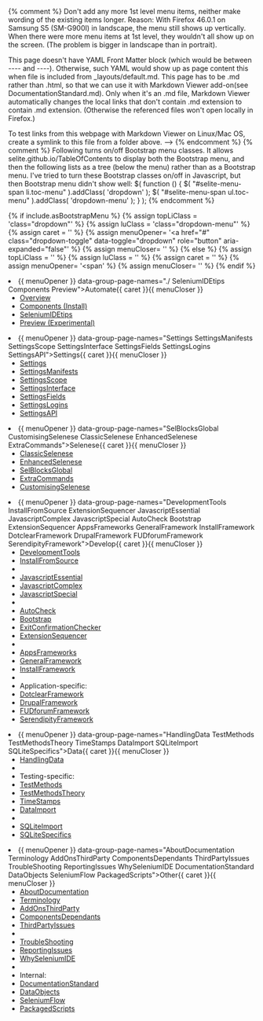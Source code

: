 {% comment %}
 Don't add any more 1st level menu items, neither make wording of the existing items longer. Reason: With Firefox 46.0.1 on Samsung S5 (SM-G900I) in landscape, the menu still shows up vertically. When there were more menu items at 1st level, they wouldn't all show up on the screen. (The problem is bigger in landscape than in portrait).

This page doesn't have YAML Front Matter block (which would be between ---- and ----). Otherwise, such YAML would show up as page content this when file is included from _layouts/default.md.
This page has to be .md rather than .html, so that we can use it with Markdown Viewer add-on(see DocumentationStandard.md). Only when it's an .md file, Markdown Viewer automatically changes the local links that don't contain .md extension to contain .md extension. (Otherwise the referenced files won't open locally in Firefox.)

To test links from this webpage with Markdown Viewer on Linux/Mac OS, create a symlink to this file from a folder above.
-->
{% endcomment %}
{% comment %}
Following turns on/off Bootstrap menu classes. It allows selite.github.io/TableOfContents to display both the Bootstrap menu, and then the following lists as a tree (below the menu) rather than as a Bootstrap menu. I've tried to turn these Bootstrap classes on/off in Javascript, but then Bootstrap menu didn't show well:
        $( function () {
            $( "#selite-menu-span li.toc-menu" ).addClass( 'dropdown' );
            $( "#selite-menu-span ul.toc-menu" ).addClass( 'dropdown-menu' );
        } );
{% endcomment %}
<!-- pageName contains "TableOfContents" and "TableOfContents" contains pageName -->
{% if include.asBootstrapMenu %}
    {% assign topLiClass = 'class="dropdown"' %}
    {% assign luClass = 'class="dropdown-menu"' %}
    {% assign caret = '<span class="caret"></span>' %}
    {% assign menuOpener= '<a href="#" class="dropdown-toggle" data-toggle="dropdown" role="button" aria-expanded="false"' %}
    {% assign menuCloser= '</a>' %}
{% else %}
    {% assign topLiClass = '' %}
    {% assign luClass = '' %}
    {% assign caret = '' %}
    {% assign menuOpener= '<span' %}
    {% assign menuCloser= '</span>' %}
{% endif %}
<li {{ topLiClass }}>
  {{ menuOpener }} data-group-page-names="./ SeleniumIDEtips Components  Preview">Automate{{ caret }}{{ menuCloser }}
  <ul {{ luClass }} role="menu">
    <li><a href="./">Overview</a></li>
    <li><a href="Components">Components (Install)</a></li>
    <li><a href="SeleniumIDEtips">SeleniumIDEtips</a></li>
    <li><a href="Preview">Preview (Experimental)</a></li>
  </ul>
</li>
<li {{ topLiClass }}>
  {{ menuOpener }} data-group-page-names="Settings SettingsManifests SettingsScope SettingsInterface SettingsFields SettingsLogins SettingsAPI">Settings{{ caret }}{{ menuCloser }}
  <ul {{ luClass }} role="menu">
    <li><a href="Settings">Settings</a></li>
    <li><a href="SettingsManifests">SettingsManifests</a></li>
    <li><a href="SettingsScope">SettingsScope</a></li>
    <li><a href="SettingsInterface">SettingsInterface</a></li>
    <li><a href="SettingsFields">SettingsFields</a></li>
    <li><a href="SettingsLogins">SettingsLogins</a></li>
    <li><a href="SettingsAPI">SettingsAPI</a></li>
  </ul>
</li>
<li {{ topLiClass }}>
  {{ menuOpener }} data-group-page-names="SelBlocksGlobal CustomisingSelenese ClassicSelenese EnhancedSelenese ExtraCommands">Selenese{{ caret }}{{ menuCloser }}
  <ul {{ luClass }} role="menu">
    <li><a href="ClassicSelenese">ClassicSelenese</a></li>
    <li><a href="EnhancedSelenese">EnhancedSelenese</a></li>
    <li><a href="SelBlocksGlobal">SelBlocksGlobal</a></li>
    <li><a href="ExtraCommands">ExtraCommands</a></li>
    <li><a href="CustomisingSelenese">CustomisingSelenese</a></li>
  </ul>
</li>
<li {{ topLiClass }}>
  {{ menuOpener }} data-group-page-names="DevelopmentTools InstallFromSource ExtensionSequencer JavascriptEssential JavascriptComplex JavascriptSpecial AutoCheck Bootstrap ExtensionSequencer AppsFrameworks GeneralFramework InstallFramework DotclearFramework DrupalFramework FUDforumFramework SerendipityFramework">Develop{{ caret }}{{ menuCloser }}
  <ul {{ luClass }} role="menu">
    <li><a href="DevelopmentTools">DevelopmentTools</a></li>
    <li><a href="InstallFromSource">InstallFromSource</a></li>
    <li class="divider"></li>
    <li><a href="JavascriptEssential">JavascriptEssential</a></li>
    <li><a href="JavascriptComplex">JavascriptComplex</a></li>
    <li><a href="JavascriptSpecial">JavascriptSpecial</a></li>
    <li class="divider"></li>
    <li><a href="AutoCheck">AutoCheck</a></li>
    <li><a href="Bootstrap">Bootstrap</a></li>
    <li><a href="ExitConfirmationChecker">ExitConfirmationChecker</a></li>
    <li><a href="ExtensionSequencer">ExtensionSequencer</a></li>
    <li class="divider"></li>
    <li><a href="AppsFrameworks">AppsFrameworks</a></li>
    <li><a href="GeneralFramework">GeneralFramework</a></li>
    <li><a href="InstallFramework">InstallFramework</a></li>
    <li class="divider"></li>
    <li class="dropdown-header">Application-specific:</li>
    <li><a href="DotclearFramework">DotclearFramework</a></li>
    <li><a href="DrupalFramework">DrupalFramework</a></li>
    <li><a href="FUDforumFramework">FUDforumFramework</a></li>
    <li><a href="SerendipityFramework">SerendipityFramework</a></li>
  </ul>
</li>
<li {{ topLiClass }}>
  {{ menuOpener }} data-group-page-names="HandlingData TestMethods TestMethodsTheory TimeStamps DataImport SQLiteImport SQLiteSpecifics">Data{{ caret }}{{ menuCloser }}
  <ul {{ luClass }} role="menu" data-placement="left">
    <li><a href="HandlingData">HandlingData</a></li>
    <li class="divider"></li>
    <li class="dropdown-header">Testing-specific:</li>
    <li><a href="TestMethods">TestMethods</a></li>
    <li><a href="TestMethodsTheory">TestMethodsTheory</a></li>
    <li><a href="TimeStamps">TimeStamps</a></li>
    <li><a href="DataImport">DataImport</a></li>
    <li class="divider"></li>
    <li><a href="SQLiteImport">SQLiteImport</a></li>
    <li><a href="SQLiteSpecifics">SQLiteSpecifics</a></li>
  </ul>
</li>
<li {{ topLiClass }}>
  {{ menuOpener }} data-group-page-names="AboutDocumentation Terminology AddOnsThirdParty ComponentsDependants ThirdPartyIssues TroubleShooting ReportingIssues WhySeleniumIDE DocumentationStandard DataObjects SeleniumFlow PackagedScripts">Other{{ caret }}{{ menuCloser }}
  <ul {{ luClass }} role="menu" data-placement="left">
    <li><a href="AboutDocumentation">AboutDocumentation</a></li>
    <li><a href="Terminology">Terminology</a></li>
    <li><a href="AddOnsThirdParty">AddOnsThirdParty</a></li>
    <li><a href="ComponentsDependants">ComponentsDependants</a></li>
    <li><a href="ThirdPartyIssues">ThirdPartyIssues</a></li>
    <li class="divider"></li>
    <li><a href="TroubleShooting">TroubleShooting</a></li>
    <li><a href="ReportingIssues">ReportingIssues</a></li>
    <li><a href="WhySeleniumIDE">WhySeleniumIDE</a></li>
    <li class="divider"></li>
    <li class="dropdown-header">Internal:</li>
    <li><a href="DocumentationStandard">DocumentationStandard</a></li>
    <li><a href="DataObjects">DataObjects</a></li>
    <li><a href="SeleniumFlow">SeleniumFlow</a></li>
    <li><a href="PackagedScripts">PackagedScripts</a></li>
  </ul>
</li>